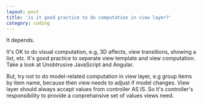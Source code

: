 ```yaml
---
layout: post
title: 'is it good practice to do computation in view layer?'
category: coding
---
```


It depends.

It's OK to do visual computation, e.g, 3D affects, view transitions, showing a list, etc. It's good practice to seperate view template and view computation. Take a look at Unobtrusive JavaScript and Angular.

But, try not to do model-related computation in view layer, e.g group items by item name, because then view needs to adjust if model changes. View layer should always accept values from controller AS IS. So it's controller's responsibility to provide a conprehansive set of values views need.
